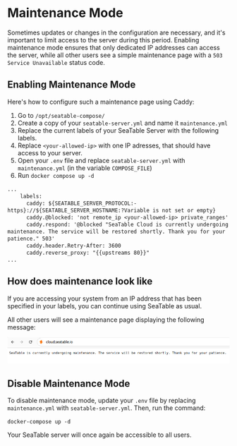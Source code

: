 # Maintenance Mode

Sometimes updates or changes in the configuration are necessary, and it's important to limit access to the server during this period. Enabling maintenance mode ensures that only dedicated IP addresses can access the server, while all other users see a simple maintenance page with a `503 Service Unavailable` status code.

## Enabling Maintenance Mode

Here's how to configure such a maintenance page using Caddy:

1. Go to `/opt/seatable-compose/`
2. Create a copy of your `seatable-server.yml` and name it `maintenance.yml`
3. Replace the current labels of your SeaTable Server with the following labels.
4. Replace `<your-allowed-ip>` with one IP adresses, that should have access to your server.
5. Open your `.env` file and replace `seatable-server.yml` with `maintenance.yml` (in the variable `COMPOSE_FILE`)
6. Run `docker compose up -d`

```
...
    labels:
      caddy: ${SEATABLE_SERVER_PROTOCOL:-https}://${SEATABLE_SERVER_HOSTNAME:?Variable is not set or empty}
      caddy.@blocked: 'not remote_ip <your-allowed-ip> private_ranges'
      caddy.respond: '@blocked "SeaTable Cloud is currently undergoing maintenance. The service will be restored shortly. Thank you for your patience." 503'
      caddy.header.Retry-After: 3600
      caddy.reverse_proxy: "{{upstreams 80}}"
...
```

## How does maintenance look like

If you are accessing your system from an IP address that has been specified in your labels, you can continue using SeaTable as usual.

All other users will see a maintenance page displaying the following message:

![Maintenance page](../../assets/images/seatable-maintenance.png)

## Disable Maintenance Mode

To disable maintenance mode, update your `.env` file by replacing `maintenance.yml` with `seatable-server.yml`. Then, run the command:

```
docker-compose up -d
```

Your SeaTable server will once again be accessible to all users.
